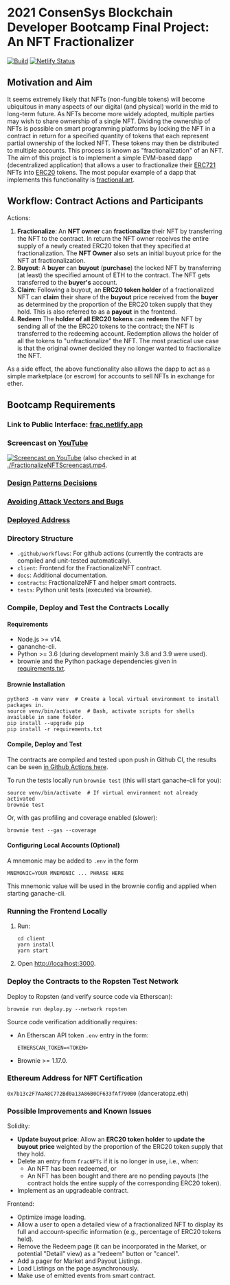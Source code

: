# 2021 ConsenSys Blockchain Developer Bootcamp Final Project: An NFT Fractionalizer

[![Build](https://github.com/web3wannabe/blockchain-developer-bootcamp-final-project/actions/workflows/main.yaml/badge.svg)](https://github.com/web3wannabe/blockchain-developer-bootcamp-final-project/actions/workflows/main.yaml)
[![Netlify Status](https://api.netlify.com/api/v1/badges/37e1b656-a558-49cf-8b9b-ffbe35d4a80b/deploy-status)](https://app.netlify.com/sites/frac/deploys)

## Motivation and Aim

It seems extremely likely that NFTs (non-fungible tokens) will become ubiquitous in many aspects of our digital (and
physical) world in the mid to long-term future. As NFTs become more widely adopted, multiple parties may wish to share
ownership of a single NFT. Dividing the ownership of NFTs is possible on smart programming platforms by locking the NFT
in a contract in return for a specified quantity of tokens that each represent partial ownership of the locked
NFT. These tokens may then be distributed to multiple accounts. This process is known as "fractionalization" of an
NFT. The aim of this project is to implement a simple EVM-based dapp (decentralized application) that allows a user to
fractionalize their [ERC721](https://ethereum.org/en/developers/docs/standards/tokens/erc-721) NFTs into
[ERC20](https://ethereum.org/en/developers/docs/standards/tokens/erc-20/) tokens. The most popular example of a dapp
that implements this functionality is [fractional.art](https://fractional.art/).

## Workflow: Contract Actions and Participants

Actions:
1. __Fractionalize__: An **NFT owner** can __fractionalize__ their NFT by transferring the NFT to the contract. In
  return the NFT owner receives the entire supply of a newly created ERC20 token that they specified at
  fractionalization. The **NFT Owner** also sets an initial buyout price for the NFT at fractionalization.
2. __Buyout__: A **buyer** can __buyout__ (__purchase__) the locked NFT by transferring (at least) the specified amount
   of ETH to the contract. The NFT gets transferred to the **buyer's** account.
3. __Claim__: Following a buyout, an **ERC20 token holder** of a fractionalized NFT can __claim__ their share of the **buyout** price received
   from the **buyer** as determined by the proportion of the ERC20 token supply that they hold. This is also referred to
   as a **payout** in the frontend.
4. __Redeem__ The **holder of all ERC20 tokens** can __redeem__ the NFT by sending all of the the ERC20 tokens to the
  contract; the NFT is transferred to the redeeming account. Redemption allows the holder of all the tokens to
  "unfractionalize" the NFT. The most practical use case is that the original owner decided they no longer wanted to
  fractionalize the NFT.

As a side effect, the above functionality also allows the dapp to act as a simple marketplace (or escrow) for accounts to sell NFTs in exchange for ether.

## Bootcamp Requirements

### Link to Public Interface: [frac.netlify.app](https://frac.netlify.app/Market)

### Screencast on [YouTube](https://youtu.be/clPS-XMnfc4)
[![Screencast on YouTube](https://img.youtube.com/vi/clPS-XMnfc4/maxresdefault.jpg)](https://youtu.be/clPS-XMnfc4) 
(also checked in at [./FractionalizeNFTScreencast.mp4](FractionalizeNFTScreencast.mp4).

### [Design Patterns Decisions](design_pattern_decisions.md)

### [Avoiding Attack Vectors and Bugs](avoiding_common_attacks.md)

### [Deployed Address](deployed_address.txt)

### Directory Structure

* `.github/workflows`: For github actions (currently the contracts are compiled and unit-tested automatically).
* `client`: Frontend for the FractionalizeNFT contract.
* `docs`: Additional documentation.
* `contracts`: FractionalizeNFT and helper smart contracts.
* `tests`: Python unit tests (executed via brownie).

### Compile, Deploy and Test the Contracts Locally

#### Requirements

* Node.js >= v14.
* gananche-cli.
* Python >= 3.6 (during development mainly 3.8 and 3.9 were used).
* brownie and the Python package dependencies given in [requirements.txt](./requirements.txt).

#### Brownie Installation

```
python3 -m venv venv  # Create a local virtual environment to install packages in.
source venv/bin/activate  # Bash, activate scripts for shells available in same folder.
pip install --upgrade pip
pip install -r requirements.txt
```

#### Compile, Deploy and Test

The contracts are compiled and tested upon push in Github CI, the
results can be seen [in Github Actions
here](https://github.com/web3wannabe/blockchain-developer-bootcamp-final-project/actions/workflows/main.yaml).

To run the tests locally run `brownie test` (this will start ganache-cli for you):
```
source venv/bin/activate  # If virtual environment not already activated
brownie test
```
Or, with gas profiling and coverage enabled (slower):
```
brownie test --gas --coverage
```

#### Configuring Local Accounts (Optional)

A mnemonic may be added to `.env` in the form
```
MNEMONIC=YOUR MNEMONIC ... PHRASE HERE
```
This mnemonic value will be used in the brownie config and applied when starting ganache-cli.

### Running the Frontend Locally

1. Run:
   ```
   cd client
   yarn install 
   yarn start
   ```
2. Open [http://localhost:3000](http://localhost:3000).


### Deploy the Contracts to the Ropsten Test Network

Deploy to Ropsten (and verify source code via Etherscan):
```
brownie run deploy.py --network ropsten
```
Source code verification additionally requires:
* An Etherscan API token `.env` entry in the form:
  ```
  ETHERSCAN_TOKEN=<TOKEN>
  ```
* Brownie >= 1.17.0.

### Ethereum Address for NFT Certification

`0x7b13c2F7AaA8C772Bd0a13A86B0CF633fAf790B0` (danceratopz.eth)

### Possible Improvements and Known Issues

Solidity:
* __Update buyout price__: Allow an **ERC20 token holder** to __update the buyout price__ weighted by the proportion of the ERC20 token supply that they hold.
* Delete an entry from `fracNFTs` if it is no longer in use, i.e., when:
  * An NFT has been redeemed, or
  * An NFT has been bought and there are no pending payouts (the contract holds the entire supply of the corresponding ERC20 token).
* Implement as an upgradeable contract.

Frontend:
* Optimize image loading.
* Allow a user to open a detailed view of a fractionalized NFT to display its full and account-specific information
  (e.g., percentage of ERC20 tokens held).
* Remove the Redeem page (it can be incorporated in the Market, or potential "Detail" view) as a "redeem" button or "cancel".
* Add a pager for Market and Payout Listings.
* Load Listings on the page asynchronously.
* Make use of emitted events from smart contract.
